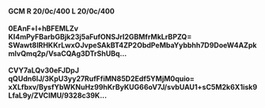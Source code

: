 #### GCM R 20/0c/400 L 20/0c/400
**0EAnF+l+hBFEMLZv**<br/>**KI4mPyFBarbGBjk23j5aFufONSJrI2GBMfrMkLrBPZQ=**<br/>**SWawt8lRHKKrLwxOJvpeSAkBT4ZP2ObdPeMbaYybbhh7D9DoeW4AZpkmIvQmq2p/VsaCQAg3DTrShUBq...**<br/><br/>
**CVY7aLQv30eFJDpJ**<br/>**qQUdn6IJ/3KpU3yy27RufFfiMN85D2Edf5YMjM0quio=**<br/>**xXLfbxv/BysfYbWKNuHz99hKrByKUG66oV7J/svbUAU1+sC5M2k6X1isk9LfaL9y/ZVClMU/9328c39K...**